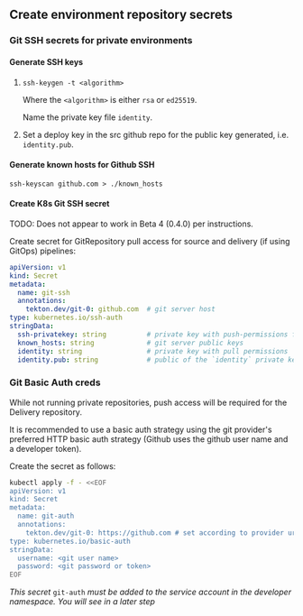 ## Create environment repository secrets

### Git SSH secrets for private environments

#### Generate SSH keys

1.  `ssh-keygen -t <algorithm>`

    Where the `<algorithm>` is either `rsa` or `ed25519`.

    Name the private key file `identity`.

1.  Set a deploy key in the src github repo for the
    public key generated, i.e. `identity.pub`.

#### Generate known hosts for Github SSH

`ssh-keyscan github.com > ./known_hosts`

#### Create K8s Git SSH secret

TODO:  Does not appear to work in Beta 4 (0.4.0) per instructions.

Create secret for GitRepository pull access for source and delivery
(if using GitOps) pipelines:

```yaml
apiVersion: v1
kind: Secret
metadata:
  name: git-ssh
  annotations:
    tekton.dev/git-0: github.com  # git server host
type: kubernetes.io/ssh-auth
stringData:
  ssh-privatekey: string          # private key with push-permissions for delivery pipeline
  known_hosts: string             # git server public keys
  identity: string                # private key with pull permissions
  identity.pub: string            # public of the `identity` private key
```

### Git Basic Auth creds

While not running private repositories,
push access will be required for the Delivery repository.

It is recommended to use a basic auth strategy using the git provider's
preferred HTTP basic auth strategy
(Github uses the github user name and a developer token).

Create the secret as follows:

```bash
kubectl apply -f - <<EOF
apiVersion: v1
kind: Secret
metadata:
  name: git-auth
  annotations:
    tekton.dev/git-0: https://github.com # set according to provider url
type: kubernetes.io/basic-auth
stringData:
  username: <git user name>
  password: <git password or token>
EOF
```

*This secret*
`git-auth`
*must be added to the service account in the developer namespace.*
*You will see in a later step*

